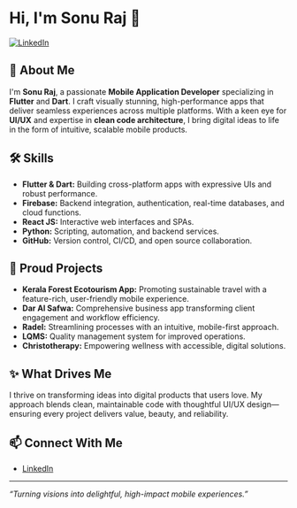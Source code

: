 # Hi, I'm Sonu Raj 👋

[![LinkedIn](https://img.shields.io/badge/LinkedIn-blue?logo=linkedin&style=flat-square)](https://www.linkedin.com/in/sonu-raj-5142a0185)

## 🚀 About Me

I'm **Sonu Raj**, a passionate **Mobile Application Developer** specializing in **Flutter** and **Dart**. I craft visually stunning, high-performance apps that deliver seamless experiences across multiple platforms. With a keen eye for **UI/UX** and expertise in **clean code architecture**, I bring digital ideas to life in the form of intuitive, scalable mobile products.

## 🛠️ Skills

- **Flutter & Dart:** Building cross-platform apps with expressive UIs and robust performance.
- **Firebase:** Backend integration, authentication, real-time databases, and cloud functions.
- **React JS:** Interactive web interfaces and SPAs.
- **Python:** Scripting, automation, and backend services.
- **GitHub:** Version control, CI/CD, and open source collaboration.

## 🌟 Proud Projects

- **Kerala Forest Ecotourism App:** Promoting sustainable travel with a feature-rich, user-friendly mobile experience.
- **Dar Al Safwa:** Comprehensive business app transforming client engagement and workflow efficiency.
- **Radel:** Streamlining processes with an intuitive, mobile-first approach.
- **LQMS:** Quality management system for improved operations.
- **Christotherapy:** Empowering wellness with accessible, digital solutions.

## ✨ What Drives Me

I thrive on transforming ideas into digital products that users love. My approach blends clean, maintainable code with thoughtful UI/UX design—ensuring every project delivers value, beauty, and reliability.

## 📫 Connect With Me

- [LinkedIn](https://www.linkedin.com/in/sonu-raj-5142a0185)

---

_“Turning visions into delightful, high-impact mobile experiences.”_

